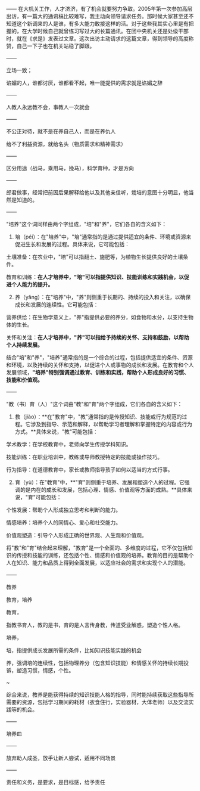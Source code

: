 ——
在大机关工作，人才济济，有了机会就要努力争取。2005年第一次参加高层出访，有一篇大的通讯稿比较难写，我主动向领导请求任务。那时候大家甚至还不知道这个新调来的人是谁，有多大能力敢接这样的活。对于这些我其实心里是有把握的，在大学时候自己就曾练习写过大的长篇通讯。在团中央机关还是处级干部时，就在《求是》发表过文章。这次出访主动请求的这篇文章，得到领导的高度称赞，自己一下子也在机关站稳了脚跟。

——

立场一致；

谄媚的人，谁都讨厌，谁都看不起，唯一能提供的需求就是谄媚之辞

——

人教人永远教不会，事教人一次就会

——

不公正对待，就不是在养自己人，而是在养仇人

给不了利益资源，就给名头（物质需求和精神需求）

——

区分用途（战马，乘用马，挽马），科学育种，才是方向

——

郎君做事，经常把前因后果解释给他以及其他亲信听，栽培的意图十分明显，他当然是知道的。

——

"培养"这个词同样由两个字组成，"培"和"养"，它们各自的含义如下：

1. 培（péi）：在"培养"中，"培"通常指的是通过提供适宜的条件、环境或资源来促进生长和发展的过程。具体来说，它可能包括：

土壤准备：在农业中，"培"可以指翻土、施肥等，为植物生长提供良好的土壤条件。

教育和训练：**在人才培养中，"培"可以指提供知识、技能训练和实践机会，以促进个人能力的提升。**

2. 养（yǎng）：在"培养"中，"养"则侧重于长期的、持续的投入和关注，以确保成长和发展的连续性。它可能包括：

营养供给：在生物学意义上，"养"指提供必要的养分，如食物和水分，以支持生物体的生长。

关怀和关注：**在人才培养中，"养"可以指给予持续的关怀、支持和鼓励，以帮助个人持续发展。**

结合"培"和"养"，"培养"通常指的是一个综合的过程，包括提供适宜的条件、资源和环境，以及持续的关怀和支持，以促进个人或事物的成长和发展。在教育和个人发展领域，**"培养"特别强调通过教育、训练和实践，帮助个人形成良好的习惯、技能和价值观。**

——

"教（书）育（人）"这个词由"教"和"育"两个字组成，它们各自的含义如下：

1. 教（jiào）：**在"教育"中，"教"通常指的是传授知识、技能或行为规范的过程。它涉及到指导、示范和解释，以帮助学习者理解和掌握特定的内容或行为方式。**具体来说，"教"可能包括：

学术教学：在学校教育中，老师向学生传授学科知识。

技能训练：在职业培训中，教练或导师教授特定的技能或操作技巧。

行为指导：在道德教育中，家长或教师指导孩子如何以适当的方式行事。

2. 育（yù）：在"教育"中，**"育"则侧重于培养、发展和塑造个人的过程。它强调的是内在的成长和发展，包括心理、情感、价值观等方面的成熟。**具体来说，"育"可能包括：

个性发展：帮助个人形成独立思考和判断的能力。

情感培养：培养个人的同情心、爱心和社交能力。

价值观塑造：引导个人形成正确的世界观、人生观和价值观。

将"教"和"育"结合起来理解，"教育"是一个全面的、多维度的过程，它不仅包括知识的传授和技能的训练，还包括个性、情感和价值观的培养。教育的目的是帮助个人在知识、能力和品质上得到全面发展，以适应社会的需求和实现个人的潜能。

——

教养

教育，培养

教育，

指教书育人，教的是书，育的是人言传身教，传道受业解惑，塑造个性人格。

培养，

培，指提供成长发展所需的条件，比如知识技能实践的机会

养，强调培的连续性，包括物理养分（包含知识技能）和情感关怀的持续长期投诉，塑造习惯，情感，个性。

~

综合来说，教养是能获得持续的知识技能人格的指导，同时能持续获取这些指导所需要的资源，包括学习期间的耗材（衣食住行，实验器材，大体老师）以及交流实践等的机会。

——

培养皿

——

放弃助人成圣，放手让新人尝试，适用不同场景

——

责任和义务，是要求，是目标感，给予责任

